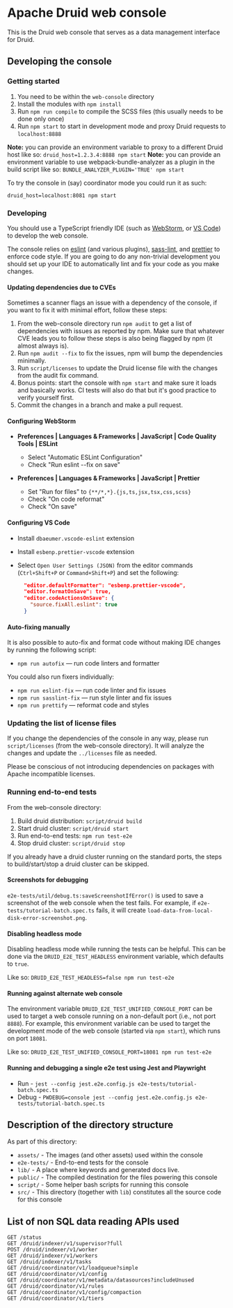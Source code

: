<!--
  ~ Licensed to the Apache Software Foundation (ASF) under one
  ~ or more contributor license agreements.  See the NOTICE file
  ~ distributed with this work for additional information
  ~ regarding copyright ownership.  The ASF licenses this file
  ~ to you under the Apache License, Version 2.0 (the
  ~ "License"); you may not use this file except in compliance
  ~ with the License.  You may obtain a copy of the License at
  ~
  ~   http://www.apache.org/licenses/LICENSE-2.0
  ~
  ~ Unless required by applicable law or agreed to in writing,
  ~ software distributed under the License is distributed on an
  ~ "AS IS" BASIS, WITHOUT WARRANTIES OR CONDITIONS OF ANY
  ~ KIND, either express or implied.  See the License for the
  ~ specific language governing permissions and limitations
  ~ under the License.
  -->

# Apache Druid web console

This is the Druid web console that serves as a data management interface for Druid.

## Developing the console

### Getting started

1. You need to be within the `web-console` directory
2. Install the modules with `npm install`
3. Run `npm run compile` to compile the SCSS files (this usually needs to be done only once)
4. Run `npm start` to start in development mode and proxy Druid requests to `localhost:8888`

**Note:** you can provide an environment variable to proxy to a different Druid host like so: `druid_host=1.2.3.4:8888 npm start`
**Note:** you can provide an environment variable to use webpack-bundle-analyzer as a plugin in the build script like so: `BUNDLE_ANALYZER_PLUGIN='TRUE' npm start`

To try the console in (say) coordinator mode you could run it as such:

`druid_host=localhost:8081 npm start`

### Developing

You should use a TypeScript friendly IDE (such as [WebStorm](https://www.jetbrains.com/webstorm/), or [VS Code](https://code.visualstudio.com/)) to develop the web console.

The console relies on [eslint](https://eslint.org) (and various plugins), [sass-lint](https://github.com/sasstools/sass-lint), and [prettier](https://prettier.io/) to enforce code style. If you are going to do any non-trivial development you should set up your IDE to automatically lint and fix your code as you make changes.

#### Updating dependencies due to CVEs

Sometimes a scanner flags an issue with a dependency of the console, if you want to fix it with minimal effort, follow these steps:

1. From the web-console directory run `npm audit` to get a list of dependencies with issues as reported by npm. Make sure that whatever CVE leads you to follow these steps is also being flagged by npm (it almost always is).
2. Run `npm audit --fix` to fix the issues, npm will bump the dependencies minimally.
3. Run `script/licenses` to update the Druid license file with the changes from the audit fix command.
4. Bonus points: start the console with `npm start` and make sure it loads and basically works. CI tests will also do that but it's good practice to verify yourself first.
5. Commit the changes in a branch and make a pull request.

#### Configuring WebStorm

- **Preferences | Languages & Frameworks | JavaScript | Code Quality Tools | ESLint**

  - Select "Automatic ESLint Configuration"
  - Check "Run eslint --fix on save"

- **Preferences | Languages & Frameworks | JavaScript | Prettier**
  - Set "Run for files" to `{**/*,*}.{js,ts,jsx,tsx,css,scss}`
  - Check "On code reformat"
  - Check "On save"

#### Configuring VS Code

- Install `dbaeumer.vscode-eslint` extension
- Install `esbenp.prettier-vscode` extension
- Select `Open User Settings (JSON)` from the editor commands (`Ctrl+Shift+P` or `Command+Shift+P`) and set the following:

  ```json
    "editor.defaultFormatter": "esbenp.prettier-vscode",
    "editor.formatOnSave": true,
    "editor.codeActionsOnSave": {
      "source.fixAll.eslint": true
    }
  ```

#### Auto-fixing manually

It is also possible to auto-fix and format code without making IDE changes by running the following script:

- `npm run autofix` &mdash; run code linters and formatter

You could also run fixers individually:

- `npm run eslint-fix` &mdash; run code linter and fix issues
- `npm run sasslint-fix` &mdash; run style linter and fix issues
- `npm run prettify` &mdash; reformat code and styles

### Updating the list of license files

If you change the dependencies of the console in any way, please run `script/licenses` (from the web-console directory).
It will analyze the changes and update the `../licenses` file as needed.

Please be conscious of not introducing dependencies on packages with Apache incompatible licenses.

### Running end-to-end tests

From the web-console directory:

1. Build druid distribution: `script/druid build`
2. Start druid cluster: `script/druid start`
3. Run end-to-end tests: `npm run test-e2e`
4. Stop druid cluster: `script/druid stop`

If you already have a druid cluster running on the standard ports, the steps to build/start/stop a druid cluster can
be skipped.

#### Screenshots for debugging

`e2e-tests/util/debug.ts:saveScreenshotIfError()` is used to save a screenshot of the web console
when the test fails. For example, if `e2e-tests/tutorial-batch.spec.ts` fails, it will create
`load-data-from-local-disk-error-screenshot.png`.

#### Disabling headless mode

Disabling headless mode while running the tests can be helpful. This can be done via the `DRUID_E2E_TEST_HEADLESS`
environment variable, which defaults to `true`.

Like so: `DRUID_E2E_TEST_HEADLESS=false npm run test-e2e`

#### Running against alternate web console

The environment variable `DRUID_E2E_TEST_UNIFIED_CONSOLE_PORT` can be used to target a web console running on a
non-default port (i.e., not port `8888`). For example, this environment variable can be used to target the
development mode of the web console (started via `npm start`), which runs on port `18081`.

Like so: `DRUID_E2E_TEST_UNIFIED_CONSOLE_PORT=18081 npm run test-e2e`

#### Running and debugging a single e2e test using Jest and Playwright

- Run - `jest --config jest.e2e.config.js e2e-tests/tutorial-batch.spec.ts`
- Debug - `PWDEBUG=console jest --config jest.e2e.config.js e2e-tests/tutorial-batch.spec.ts`

## Description of the directory structure

As part of this directory:

- `assets/` - The images (and other assets) used within the console
- `e2e-tests/` - End-to-end tests for the console
- `lib/` - A place where keywords and generated docs live.
- `public/` - The compiled destination for the files powering this console
- `script/` - Some helper bash scripts for running this console
- `src/` - This directory (together with `lib`) constitutes all the source code for this console

## List of non SQL data reading APIs used

```
GET /status
GET /druid/indexer/v1/supervisor?full
POST /druid/indexer/v1/worker
GET /druid/indexer/v1/workers
GET /druid/indexer/v1/tasks
GET /druid/coordinator/v1/loadqueue?simple
GET /druid/coordinator/v1/config
GET /druid/coordinator/v1/metadata/datasources?includeUnused
GET /druid/coordinator/v1/rules
GET /druid/coordinator/v1/config/compaction
GET /druid/coordinator/v1/tiers
```
